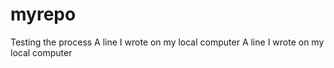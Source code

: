 # myrepo
Testing the process
A line I wrote on my local computer
A line I wrote on my local computer
